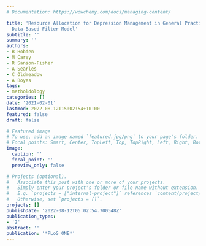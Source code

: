 ```yaml
---
# Documentation: https://wowchemy.com/docs/managing-content/

title: 'Resource Allocation for Depression Management in General Practice: A Simple
  Data-Based Filter Model'
subtitle: ''
summary: ''
authors:
- B Hobden
- M Carey
- R Sanson-Fisher
- A Searles
- C Oldmeadow
- A Boyes
tags:
- metholdology
categories: []
date: '2021-02-01'
lastmod: 2022-08-12T15:02:54+10:00
featured: false
draft: false

# Featured image
# To use, add an image named `featured.jpg/png` to your page's folder.
# Focal points: Smart, Center, TopLeft, Top, TopRight, Left, Right, BottomLeft, Bottom, BottomRight.
image:
  caption: ''
  focal_point: ''
  preview_only: false

# Projects (optional).
#   Associate this post with one or more of your projects.
#   Simply enter your project's folder or file name without extension.
#   E.g. `projects = ["internal-project"]` references `content/project/deep-learning/index.md`.
#   Otherwise, set `projects = []`.
projects: []
publishDate: '2022-08-12T05:02:54.700548Z'
publication_types:
- '2'
abstract: ''
publication: '*PLoS ONE*'
---
```

